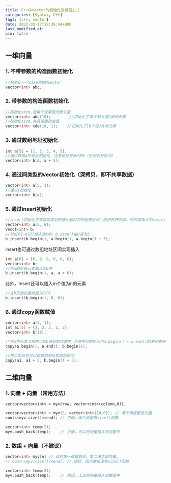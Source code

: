 ```yaml
---
title: C++中vector的初始化及赋值方式
categories: [Syntax, C++]
tags: [c++, vector]
date: 2022-03-17T19:39:44+800
last_modified_at: 
pin: false
---
```


## 一维向量

### 1. 不带参数的构造函数初始化

```c++
//初始化一个size为0的vector
vector<int> abc;
```

### 2. 带参数的构造函数初始化

```c++
//初始化size,但每个元素值为默认值
vector<int> abc(10);        //初始化了10个默认值为0的元素
//初始化size,并且设置初始值
vector<int> cde(10, 1);    //初始化了10个值为1的元素
```


### 3. 通过数组地址初始化

```c++
int a[5] = {1, 2, 3, 4, 5};
//通过数组a的地址初始化，注意地址是从0到5（左闭右开区间）
vector<int> b(a, a + 5);
```

### 4. 通过同类型的vector初始化（深拷贝，即不共享数据）

```c++
vector<int> a(5, 1);
//通过a初始化
vector<int> b(a);
```


### 5. 通过insert初始化

```c++
//insert初始化方式将同类型的迭代器对应的始末区间（左闭右开区间）内的值插入到vector中
vector<int> a(6, 6);
vecot<int> b;
//将a[0]~a[2]插入到b中，b.size()由0变为3
b.insert(b.begin(), a.begin(), a.begin() + 3);
```

insert也可通过数组地址区间实现插入
```c++
int a[6] = {6, 6, 6, 6, 6, 6};
vector<int> b;
//将a的所有元素插入到b中
b.insert(b.begin(), a, a + 6);
```
此外，insert还可以插入m个值为n的元素
```c++
//在b开始位置处插入6个6
b.insert(b.begin(), 6, 6);
```

### 6. 通过copy函数赋值

```c++
vector<int> a(5, 1);
int a1[5] = {2, 2, 2, 2, 2};
vector<int> b(10);

/*将a中元素全部拷贝到b开始的位置中,注意拷贝的区间为a.begin() ~ a.end()的左闭右开的区间*/
copy(a.begin(), a.end(), b.begin());

//拷贝区间也可以是数组地址构成的区间
copy(a1, a1 + 5, b.begin() + 5);
```




## 二维向量

### 1. 向量 + 向量（常用方法）

`vector<vector<int> > myv(row, vector<int>(column,0));`

```c++
vector<vector<int> > myv(5, vector<int>(10,0)); // 两个维度都是向量
cout<<myv.size()<<endl; // 正确，因为向量有size()函数

vector<int> temp(2);
myv.push_back(temp);    // 正确，可以将向量插入到向量中
```

### 2. 数组 + 向量（不建议）

```c++
vector<int> myv[n] // 此时第一维是数组，第二维才是向量。
// cout<<myv.size()<<endl; // 错误，因为数组没有size()函数

vector<int> temp(2);
myv.push_back(temp);    // 错误，无法将向量插入到数组中
```

